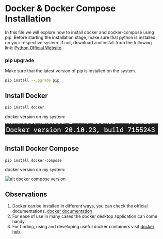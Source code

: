 # Docker & Docker Compose Installation 
In this file we will explore how to install docker and docker-compose using pip. Before starting the installation stage, make sure that python is installed on your respective system. If not, download and install from the following link: [Python Official Website](https://www.python.org/).

### pip upgrade
Make sure that the latest version of pip is installed on the system.
``` sh
pip install --upgrade pip
```

## Install Docker
``` sh
pip install docker
```

docker version on my system:


![alt docker version](dockversion.png)

## Install Docker Compose
``` sh
pip install docker-compose
```

docker version on my system:


![alt docker compose version](./images/docker-compose-version.png)

## Observations
1. Docker can be installed in different ways, you can check the official documentations. [docker documentation](https://docs.docker.com/engine/install/)
2. For ease of use in many cases the docker desktop application can come handy.
3. For finding, using and developing useful docker containers visit [docker hub](https://hub.docker.com/).
